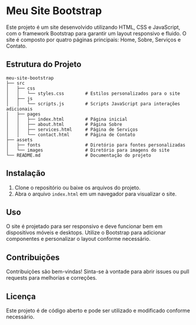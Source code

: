 # Meu Site Bootstrap

Este projeto é um site desenvolvido utilizando HTML, CSS e JavaScript, com o framework Bootstrap para garantir um layout responsivo e fluido. O site é composto por quatro páginas principais: Home, Sobre, Serviços e Contato.

## Estrutura do Projeto

```
meu-site-bootstrap
├── src
│   ├── css
│   │   └── styles.css        # Estilos personalizados para o site
│   ├── js
│   │   └── scripts.js        # Scripts JavaScript para interações adicionais
│   ├── pages
│   │   ├── index.html        # Página inicial
│   │   ├── about.html        # Página Sobre
│   │   ├── services.html     # Página de Serviços
│   │   └── contact.html      # Página de Contato
├── assets
│   ├── fonts                 # Diretório para fontes personalizadas
│   └── images                # Diretório para imagens do site
└── README.md                 # Documentação do projeto
```

## Instalação

1. Clone o repositório ou baixe os arquivos do projeto.
2. Abra o arquivo `index.html` em um navegador para visualizar o site.

## Uso

O site é projetado para ser responsivo e deve funcionar bem em dispositivos móveis e desktops. Utilize o Bootstrap para adicionar componentes e personalizar o layout conforme necessário.

## Contribuições

Contribuições são bem-vindas! Sinta-se à vontade para abrir issues ou pull requests para melhorias e correções.

## Licença

Este projeto é de código aberto e pode ser utilizado e modificado conforme necessário.
